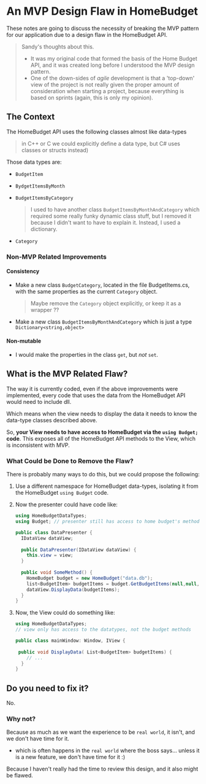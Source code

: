 # An MVP Design Flaw in HomeBudget

These notes are going to discuss the necessity of breaking the MVP pattern for our application due to a design flaw in the HomeBudget API.

> Sandy's thoughts about this.
>
> * It was my original code that formed the basis of the Home Budget API, and it was created long before I understood the MVP design pattern.  
> * One of the down-sides of *agile* development is that a 'top-down' view of the project is not really given the proper amount of consideration when starting a project, because everything is based on sprints (again, this is only my opinion).

## The Context

The HomeBudget API uses the following classes almost like data-types 

> in C++ or C we could explicitly define a data type, but C# uses classes or structs instead)

Those data types are:

* `BudgetItem`

* `BydgetItemsByMonth`

* `BudgetItemsByCategory`

  > I used to have another class `BudgetItemsByMonthAndCategory` which required some really funky dynamic class stuff, but I removed it because I didn't want to have to explain it.  Instead, I used a dictionary.

* `Category`

  

### Non-MVP Related Improvements

#### Consistency

* Make a new class `BudgetCategory`, located in the file BudgetItems.cs, with the same properties as the current `Category` object.

  > Maybe remove the `Category` object explicitly, or keep it as a wrapper ??

* Make a new class `BudgetItemsByMonthAndCategory` which is just a type `Dictionary<string,object>` 

#### Non-mutable

* I would make the properties in the class `get`, but *not* `set`.



## What is the MVP Related Flaw?

The way it is currently coded, even if the above improvements were implemented, every code that uses the data from the HomeBudget API would need to include dll.

Which means when the view needs to display the data it needs to know the data-type classes described above.

So, **your View needs to have access to HomeBudget via the `using Budget;` code**.  This exposes all of the HomeBudget API methods to the View, which is inconsistent with MVP.  



### What Could be Done to Remove the Flaw?

There is probably many ways to do this, but we could propose the following:

1) Use a different namespace for HomeBudget data-types, isolating it from the HomeBudget `using Budget` code.

2) Now the presenter could have code like:

   ```csharp
   using HomeBudgetDataTypes; 
   using Budget; // presenter still has access to home budget's methods
   
   public class DataPresenter {
     IDataView dataView;
     
     public DataPresenter(IDataView dataView) {
       this.view = view;
     }
     
     public void SomeMethod() {
       HomeBudget budget = new HomeBudget("data.db");
       list<BudgetItem> budgetItems = budget.GetBudgetItems(null,null,false,0);
       dataView.DisplayData(budgetItems);
     }
   }
   ```

   

3) Now, the View could do something like:

   ```csharp
   using HomeBudgetDataTypes;
   // view only has access to the datatypes, not the budget methods
   
   public class mainWindow: Window, IView {
     
   	public void DisplayData( List<BudgetItem> budgetItems) {
       // ...
     }
   }
   ```

   

## Do you need to fix it?

No.

### Why not?

Because as much as we want the experience to be `real world`, it isn't, and we don't have time for it.

* which is often happens in the `real world` where the boss says... unless it is a new feature, we don't have time for it :)

Because I haven't really had the time to review this design, and it also might be flawed. 

